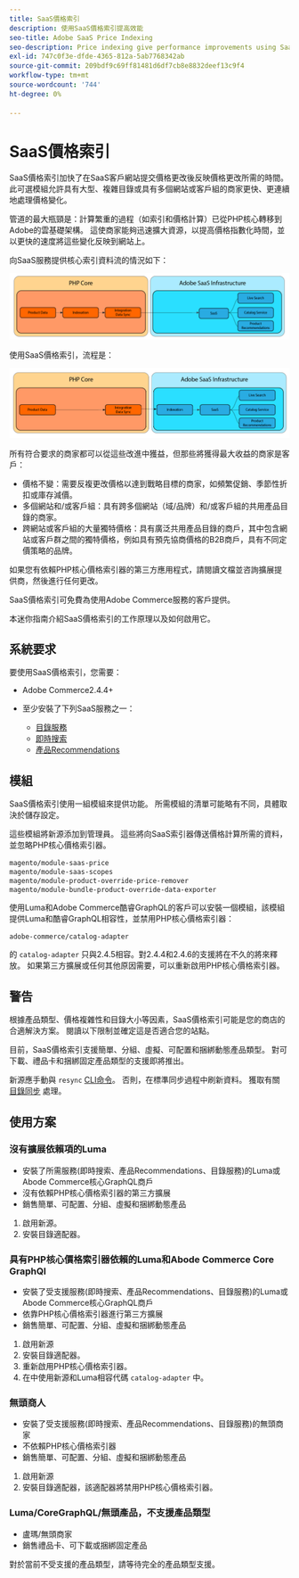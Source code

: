 ```yaml
---
title: SaaS價格索引
description: 使用SaaS價格索引提高效能
seo-title: Adobe SaaS Price Indexing
seo-description: Price indexing give performance improvements using SaaS infrastructure
exl-id: 747c0f3e-dfde-4365-812a-5ab7768342ab
source-git-commit: 209bdf9c69ff81481d6df7cb8e8832deef13c9f4
workflow-type: tm+mt
source-wordcount: '744'
ht-degree: 0%

---
```


# SaaS價格索引

SaaS價格索引加快了在SaaS客戶網站提交價格更改後反映價格更改所需的時間。 此可選模組允許具有大型、複雜目錄或具有多個網站或客戶組的商家更快、更連續地處理價格變化。

管道的最大瓶頸是：計算繁重的過程（如索引和價格計算）已從PHP核心轉移到Adobe的雲基礎架構。 這使商家能夠迅速擴大資源，以提高價格指數化時間，並以更快的速度將這些變化反映到網站上。

向SaaS服務提供核心索引資料流的情況如下：

![預設資料流](assets/old_way.png)

使用SaaS價格索引，流程是：

![SaaS價格索引資料流](assets/new_way.png)

所有符合要求的商家都可以從這些改進中獲益，但那些將獲得最大收益的商家是客戶：

* 價格不變：需要反複更改價格以達到戰略目標的商家，如頻繁促銷、季節性折扣或庫存減價。
* 多個網站和/或客戶組：具有跨多個網站（域/品牌）和/或客戶組的共用產品目錄的商家。
* 跨網站或客戶組的大量獨特價格：具有廣泛共用產品目錄的商戶，其中包含網站或客戶群之間的獨特價格，例如具有預先協商價格的B2B商戶，具有不同定價策略的品牌。

如果您有依賴PHP核心價格索引器的第三方應用程式，請閱讀文檔並咨詢擴展提供商，然後進行任何更改。

SaaS價格索引可免費為使用Adobe Commerce服務的客戶提供。

本迷你指南介紹SaaS價格索引的工作原理以及如何啟用它。

## 系統要求

要使用SaaS價格索引，您需要：

* Adobe Commerce2.4.4+
* 至少安裝了下列SaaS服務之一：

   * [目錄服務](../catalog-service/overview.md)
   * [即時搜索](../live-search/guide-overview.md)
   * [產品Recommendations](../product-recommendations/guide-overview.md)

## 模組

SaaS價格索引使用一組模組來提供功能。 所需模組的清單可能略有不同，具體取決於儲存設定。

這些模組將新源添加到管理員。 這些將向SaaS索引器傳送價格計算所需的資料，並忽略PHP核心價格索引器。

```
magento/module-saas-price
magento/module-saas-scopes
magento/module-product-override-price-remover
magento/module-bundle-product-override-data-exporter
```

使用Luma和Adobe Commerce酷睿GraphQL的客戶可以安裝一個模組，該模組提供Luma和酷睿GraphQL相容性，並禁用PHP核心價格索引器：

```
adobe-commerce/catalog-adapter
```

的 `catalog-adapter` 只與2.4.5相容。對2.4.4和2.4.6的支援將在不久的將來釋放。
如果第三方擴展或任何其他原因需要，可以重新啟用PHP核心價格索引器。

## 警告

根據產品類型、價格複雜性和目錄大小等因素，SaaS價格索引可能是您的商店的合適解決方案。 閱讀以下限制並確定這是否適合您的站點。

目前，SaaS價格索引支援簡單、分組、虛擬、可配置和捆綁動態產品類型。
對可下載、禮品卡和捆綁固定產品類型的支援即將推出。

新源應手動與 `resync` [CLI命令](https://experienceleague.adobe.com/docs/commerce-merchant-services/user-guides/data-services/catalog-sync.html#resynccmdline)。 否則，在標準同步過程中刷新資料。 獲取有關 [目錄同步](../landing/catalog-sync.md) 處理。

## 使用方案

### 沒有擴展依賴項的Luma

* 安裝了所需服務(即時搜索、產品Recommendations、目錄服務)的Luma或Abode Commerce核心GraphQL商戶
* 沒有依賴PHP核心價格索引器的第三方擴展
* 銷售簡單、可配置、分組、虛擬和捆綁動態產品

1. 啟用新源。
1. 安裝目錄適配器。

### 具有PHP核心價格索引器依賴的Luma和Abode Commerce Core GraphQl

* 安裝了受支援服務(即時搜索、產品Recommendations、目錄服務)的Luma或Abode Commerce核心GraphQL商戶
* 依靠PHP核心價格索引器進行第三方擴展
* 銷售簡單、可配置、分組、虛擬和捆綁動態產品

1. 啟用新源
1. 安裝目錄適配器。
1. 重新啟用PHP核心價格索引器。
1. 在中使用新源和Luma相容代碼 `catalog-adapter` 中。

### 無頭商人

* 安裝了受支援服務(即時搜索、產品Recommendations、目錄服務)的無頭商家
* 不依賴PHP核心價格索引器
* 銷售簡單、可配置、分組、虛擬和捆綁動態產品

1. 啟用新源
1. 安裝目錄適配器，該適配器將禁用PHP核心價格索引器。

### Luma/CoreGraphQL/無頭產品，不支援產品類型

* 盧瑪/無頭商家
* 銷售禮品卡、可下載或捆綁固定產品

對於當前不受支援的產品類型，請等待完全的產品類型支援。
